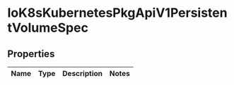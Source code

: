 
# IoK8sKubernetesPkgApiV1PersistentVolumeSpec

## Properties
Name | Type | Description | Notes
------------ | ------------- | ------------- | -------------




